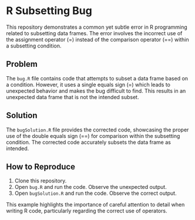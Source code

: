# R Subsetting Bug

This repository demonstrates a common yet subtle error in R programming related to subsetting data frames. The error involves the incorrect use of the assignment operator (=) instead of the comparison operator (==) within a subsetting condition.

## Problem

The `bug.R` file contains code that attempts to subset a data frame based on a condition. However, it uses a single equals sign (=) which leads to unexpected behavior and makes the bug difficult to find. This results in an unexpected data frame that is not the intended subset.

## Solution

The `bugSolution.R` file provides the corrected code, showcasing the proper use of the double equals sign (==) for comparison within the subsetting condition.  The corrected code accurately subsets the data frame as intended.

## How to Reproduce

1. Clone this repository.
2. Open `bug.R` and run the code. Observe the unexpected output.
3. Open `bugSolution.R` and run the code. Observe the correct output.

This example highlights the importance of careful attention to detail when writing R code, particularly regarding the correct use of operators.